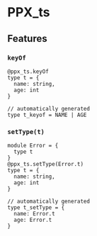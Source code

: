 # PPX_ts

## Features

### `keyOf`

```rescript
@ppx_ts.keyOf
type t = {
  name: string,
  age: int
}

// automatically generated
type t_keyof = NAME | AGE
```

### `setType(t)`

```rescript
module Error = {
  type t
}
@ppx_ts.setType(Error.t)
type t = {
  name: string,
  age: int
}

// automatically generated
type t_setType = {
  name: Error.t
  age: Error.t
}
```
